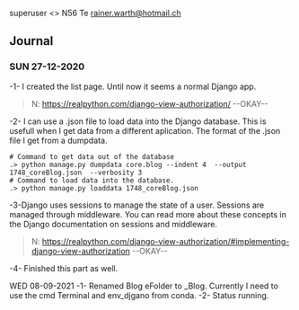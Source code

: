 

superuser <>  N56 Te  rainer.warth@hotmail.ch

## Journal

###  SUN 27-12-2020

-1- I created the list page. Until now it seems a normal Django app.
>N: https://realpython.com/django-view-authorization/  --OKAY--

-2- I can use a .json file to load data into the Django database. This is usefull when I get data from a different aplication. The format of the .json file I get from a dumpdata.

```
# Command to get data out of the database
.> python manage.py dumpdata core.blog --indent 4  --output 1748_coreBlog.json  --verbosity 3
# Command to load data into the database.
.> python manage.py loaddata 1748_coreBlog.json

```

-3-Django uses sessions to manage the state of a user. Sessions are managed through middleware. You can read more about these concepts in the Django documentation on sessions and middleware.
>N: https://realpython.com/django-view-authorization/#implementing-django-view-authorization  --OKAY--

-4- Finished this part as well.

WED  08-09-2021
-1- Renamed Blog eFolder to _Blog. Currently I need to use the cmd Terminal and env_djgano from conda.
-2- Status running. 